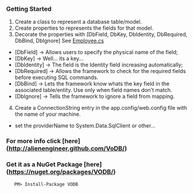 ### Getting Started
1. Create a class to represent a database table/model.
2. Create properties to represents the fields for that model.
3. Decorate the properties with [DbField, DbKey, DbIdentity, DbRequired, DbBind, DbIgnore] See [Employee.cs](https://github.com/AlienEngineer/VoDB/blob/master/VODB.Tests/Models/Northwind/Employee.cs)
 * [DbField]    -> Allows users to specify the physical name of the field;
 * [DbKey]		 -> Well... its a key...
 * [DbIdentity] -> The field is the Identity field increasing automatically;
 * [DbRequired] -> Allows the framework to check for the required fields before executing SQL commands.
 * [DbBind] -> Lets the framework know whats the key field in the associated table/entity. Use only when field names don't match.
 * [DbIgnore] -> Tells the framework to ignore a field from mapping.
4. Create a ConnectionString entry in the app.config/web.config file with the name of your machine.
 * set the providerName to System.Data.SqlClient or other...

### For more info click [here] (http://alienengineer.github.com/VoDB/)
### Get it as a NuGet Package [here] (https://nuget.org/packages/VODB/)
```
   PM> Install-Package VODB
```
